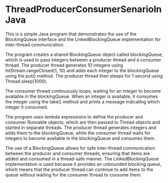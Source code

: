 # ThreadProducerConsumerSenarioInJava

This is a simple Java program that demonstrates the use of the BlockingQueue interface and the LinkedBlockingQueue implementation for inter-thread communication.

The program creates a shared BlockingQueue<Integer> object called blockingQueue, which is used to pass integers between a producer thread and a consumer thread. The producer thread generates 10 integers using IntStream.rangeClosed(1, 10) and adds each integer to the blockingQueue using the put() method. The producer thread then sleeps for 1 second using Thread.sleep(1000).
  
The consumer thread continuously loops, waiting for an integer to become available in the blockingQueue. When an integer is available, it consumes the integer using the take() method and prints a message indicating which integer it consumed.
  
The program uses lambda expressions to define the producer and consumer Runnable objects, which are then passed to Thread objects and started in separate threads. The producer thread generates integers and adds them to the blockingQueue, while the consumer thread waits for integers to become available in the blockingQueue and consumes them.
  
The use of a BlockingQueue allows for safe inter-thread communication between the producer and consumer threads, ensuring that items are added and consumed in a thread-safe manner. The LinkedBlockingQueue implementation is used because it provides an unbounded blocking queue, which means that the producer thread can continue to add items to the queue without waiting for the consumer thread to consume them.
